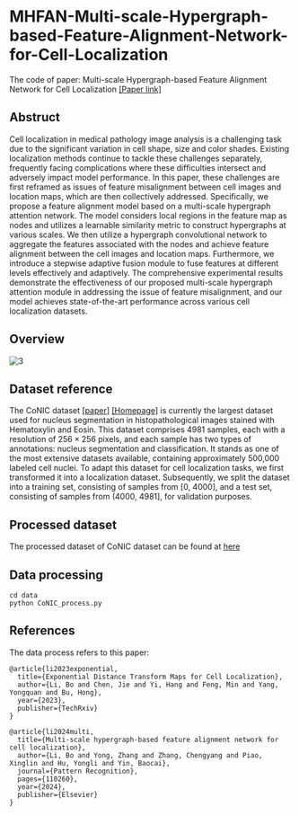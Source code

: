 # MHFAN-Multi-scale-Hypergraph-based-Feature-Alignment-Network-for-Cell-Localization
The code of paper: Multi-scale Hypergraph-based Feature Alignment Network for Cell Localization  [[Paper link]](https://www.techrxiv.org/articles/preprint/Multi-scale_Hypergraph-based_Feature_Alignment_Network_for_Cell_Localization/22680877)



## Abstruct
Cell localization in medical pathology image analysis is a challenging task due to the significant variation in cell shape, size and color shades. Existing localization methods continue to tackle these challenges separately, frequently facing complications where these difficulties intersect and adversely impact model performance. In this paper, these challenges are first reframed as issues of feature misalignment between cell images and location maps, which are then collectively addressed. Specifically, we propose a feature alignment model based on a multi-scale hypergraph attention network. The model considers local regions in the feature map as nodes and utilizes a learnable similarity metric to construct hypergraphs at various scales. We then utilize a hypergraph convolutional network to aggregate the features associated with the nodes and achieve feature alignment between the cell images and location maps. Furthermore, we introduce a stepwise adaptive fusion module to fuse features at different levels effectively and adaptively. The comprehensive experimental results demonstrate the effectiveness of our proposed multi-scale hypergraph attention module in addressing the issue of feature misalignment, and our model achieves state-of-the-art performance across various cell localization datasets.

## Overview
![3](https://github.com/Boli-trainee/MHFAN-Model/assets/83391363/a2d6526a-4fce-4b46-850e-5b69a7f5a96a)

## Dataset reference
The CoNIC dataset [[paper]](https://arxiv.org/pdf/2111.14485.pdf) [[Homepage]](https://conic-challenge.grand-challenge.org/) is currently the largest dataset used for nucleus segmentation in histopathological images stained with Hematoxylin and Eosin. This dataset comprises 4981 samples, each with a resolution of $256 \times 256$ pixels, and each sample has two types of annotations: nucleus segmentation and classification. It stands as one of the most extensive datasets available, containing approximately 500,000 labeled cell nuclei. To adapt this dataset for cell localization tasks, we first transformed it into a localization dataset. Subsequently, we split the dataset into a training set, consisting of samples from [0, 4000], and a test set, consisting of samples from (4000, 4981], for validation purposes. 


## Processed dataset
The processed dataset of CoNIC dataset can be found at [here](https://drive.google.com/drive/folders/1jlt9UtApF1GM28PjVwA933kfgbNSZD01?usp=drive_link)


## Data processing
```
cd data
python CoNIC_process.py
```

## References
The data process refers to this paper:
```
@article{li2023exponential,
  title={Exponential Distance Transform Maps for Cell Localization},
  author={Li, Bo and Chen, Jie and Yi, Hang and Feng, Min and Yang, Yongquan and Bu, Hong},
  year={2023},
  publisher={TechRxiv}
}
```

```
@article{li2024multi,
  title={Multi-scale hypergraph-based feature alignment network for cell localization},
  author={Li, Bo and Yong, Zhang and Zhang, Chengyang and Piao, Xinglin and Hu, Yongli and Yin, Baocai},
  journal={Pattern Recognition},
  pages={110260},
  year={2024},
  publisher={Elsevier}
}
```
